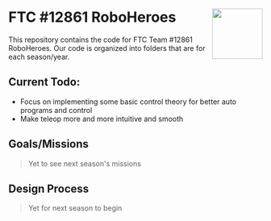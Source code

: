 # FTC #12861 RoboHeroes  <a href="url"><img src= "https://lh3.google.com/u/0/d/0B7YFfSqj40OqTUl3N1dXNzB4dms=w1920-h902-iv1" align="right" height="100" width="100"></a>

This repository contains the code for FTC Team #12861 RoboHeroes. Our code is organized into folders that are for each season/year. 

## Current Todo:
- Focus on implementing some basic control theory for better auto programs and control
- Make teleop more and more intuitive and smooth
## Goals/Missions
> Yet to see next season's missions
## Design Process
> Yet for next season to begin
